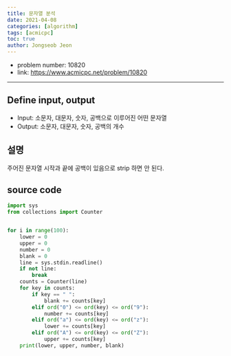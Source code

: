 ```yaml
---
title: 문자열 분석
date: 2021-04-08
categories: [algorithm]
tags: [acmicpc]
toc: true
author: Jongseob Jeon
---
```



- problem number: 10820
- link: https://www.acmicpc.net/problem/10820  

---

## Define input, output
- Input: 소문자, 대문자, 숫자, 공백으로 이루어진 어떤 문자열
- Output: 소문자, 대문자, 숫자, 공백의 개수

## 설명
주어진 문자열 시작과 끝에 공백이 있음으로 strip 하면 안 된다.

## source code 
```python
import sys
from collections import Counter


for i in range(100):
    lower = 0
    upper = 0
    number = 0
    blank = 0
    line = sys.stdin.readline()
    if not line:
        break
    counts = Counter(line)
    for key in counts:
        if key == " ":
            blank += counts[key]
        elif ord("0") <= ord(key) <= ord("9"):
            number += counts[key]
        elif ord("a") <= ord(key) <= ord("z"):
            lower += counts[key]
        elif ord("A") <= ord(key) <= ord("Z"):
            upper += counts[key]
    print(lower, upper, number, blank)    
```
